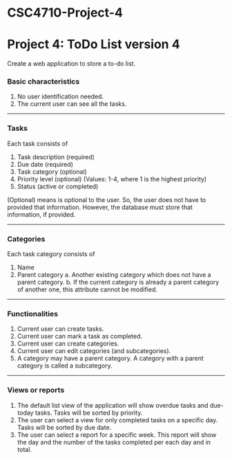 # CSC4710-Project-4

# Project 4: ToDo List version 4

Create a web application to store a to-do list.

### Basic characteristics

1. No user identification needed.
2. The current user can see all the tasks.

---

### Tasks

Each task consists of

1. Task description (required)
2. Due date (required)
3. Task category (optional)
4. Priority level (optional) (Values: 1-4, where 1 is the highest priority)
5. Status (active or completed)

(Optional) means is optional to the user. So, the user does not have to provided that information.
However, the database must store that information, if provided.

---

### Categories

Each task category consists of

1. Name
2. Parent category
   a. Another existing category which does not have a parent category.
   b. If the current category is already a parent category of another one, this attribute cannot
   be modified.

---

### Functionalities

1. Current user can create tasks.
2. Current user can mark a task as completed.
3. Current user can create categories.
4. Current user can edit categories (and subcategories).
5. A category may have a parent category. A category with a parent category is called a
   subcategory.

---

### Views or reports

1. The default list view of the application will show overdue tasks and due-today tasks. Tasks will
   be sorted by priority.
2. The user can select a view for only completed tasks on a specific day. Tasks will be sorted by due
   date.
3. The user can select a report for a specific week. This report will show the day and the number of
   the tasks completed per each day and in total.
